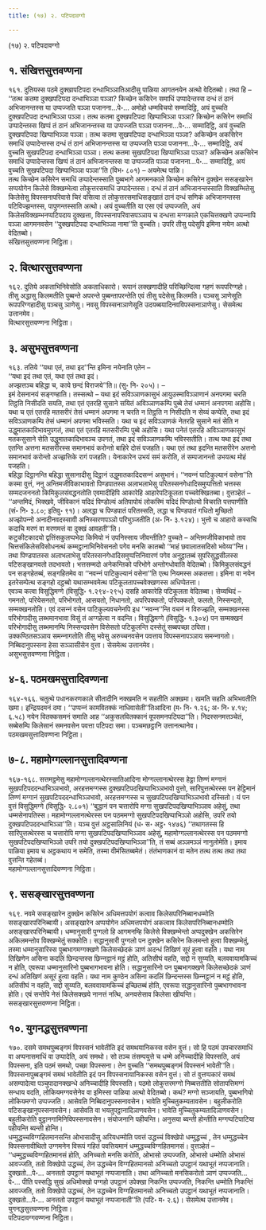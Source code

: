 ```yaml
---
title: (१७) २. पटिपदावग्गो

---
```

(१७) २. पटिपदावग्गो  


## १. संखित्तसुत्तवण्णना

१६१. दुतियस्स पठमे दुक्खापटिपदा दन्धाभिञ्‍ञातिआदीसु पाळिया आगतनयेन अत्थो वेदितब्बो। तथा हि –  
‘‘तत्थ कतमा दुक्खपटिपदा दन्धाभिञ्‍ञा पञ्‍ञा? किच्छेन कसिरेन समाधिं उप्पादेन्तस्स दन्धं तं ठानं अभिजानन्तस्स या उप्पज्‍जति पञ्‍ञा पजानना…पे॰… अमोहो धम्मविचयो सम्मादिट्ठि, अयं वुच्‍चति दुक्खपटिपदा दन्धाभिञ्‍ञा पञ्‍ञा। तत्थ कतमा दुक्खपटिपदा खिप्पाभिञ्‍ञा पञ्‍ञा? किच्छेन कसिरेन समाधिं उप्पादेन्तस्स खिप्पं तं ठानं अभिजानन्तस्स या उप्पज्‍जति पञ्‍ञा पजानना…पे॰… सम्मादिट्ठि, अयं वुच्‍चति दुक्खपटिपदा खिप्पाभिञ्‍ञा पञ्‍ञा। तत्थ कतमा सुखपटिपदा दन्धाभिञ्‍ञा पञ्‍ञा? अकिच्छेन अकसिरेन समाधिं उप्पादेन्तस्स दन्धं तं ठानं अभिजानन्तस्स या उप्पज्‍जति पञ्‍ञा पजानना…पे॰… सम्मादिट्ठि, अयं वुच्‍चति सुखपटिपदा दन्धाभिञ्‍ञा पञ्‍ञा। तत्थ कतमा सुखपटिपदा खिप्पाभिञ्‍ञा पञ्‍ञा? अकिच्छेन अकसिरेन समाधिं उप्पादेन्तस्स खिप्पं तं ठानं अभिजानन्तस्स या उप्पज्‍जति पञ्‍ञा पजानना…पे॰… सम्मादिट्ठि, अयं वुच्‍चति सुखपटिपदा खिप्पाभिञ्‍ञा पञ्‍ञा’’ति (विभ॰ ८०१) – अयमेत्थ पाळि।  
तत्थ किच्छेन कसिरेन समाधिं उप्पादेन्तस्साति पुब्बभागे आगमनकाले किच्छेन कसिरेन दुक्खेन ससङ्खारेन सप्पयोगेन किलेसे विक्खम्भेत्वा लोकुत्तरसमाधिं उप्पादेन्तस्स। दन्धं तं ठानं अभिजानन्तस्साति विक्खम्भितेसु किलेसेसु विपस्सनापरिवासे चिरं वसित्वा तं लोकुत्तरसमाधिसङ्खातं ठानं दन्धं सणिकं अभिजानन्तस्स पटिविज्झन्तस्स, पापुणन्तस्साति अत्थो। अयं वुच्‍चतीति या एसा एवं उप्पज्‍जति, अयं किलेसविक्खम्भनप्पटिपदाय दुक्खत्ता, विपस्सनापरिवासपञ्‍ञाय च दन्धत्ता मग्गकाले एकचित्तक्खणे उप्पन्‍नापि पञ्‍ञा आगमनवसेन ‘‘दुक्खपटिपदा दन्धाभिञ्‍ञा नामा’’ति वुच्‍चति। उपरि तीसु पदेसुपि इमिना नयेन अत्थो वेदितब्बो।  
संखित्तसुत्तवण्णना निट्ठिता।  


## २. वित्थारसुत्तवण्णना

१६२. दुतिये अकताभिनिवेसोति अकताधिकारो। रूपानं लक्खणादीहि परिच्छिन्दित्वा गहणं रूपपरिग्गहो। तीसु अद्धासु किलमतीति पुब्बन्ते अपरन्ते पुब्बन्तापरन्तेति एवं तीसु पदेसेसु किलमति। पञ्‍चसु ञाणेसूति रूपपरिग्गहादीसु पञ्‍चसु ञाणेसु। नवसु विपस्सनाञाणेसूति उदयब्बयादिनवविपस्सनाञाणेसु। सेसमेत्थ उत्तानमेव।  
वित्थारसुत्तवण्णना निट्ठिता।  


## ३. असुभसुत्तवण्णना

१६३. ततिये ‘‘यथा एतं, तथा इद’’न्ति इमिना नयेनाति एतेन –  
‘‘यथा इदं तथा एतं, यथा एतं तथा इदं।  
अज्झत्तञ्‍च बहिद्धा च, काये छन्दं विराजये’’ति॥ (सु॰ नि॰ २०५)। –  
इमं देसनानयं सङ्गण्हाति। तस्सत्थो – यथा इदं सविञ्‍ञाणकासुभं आयुउस्माविञ्‍ञाणानं अनपगमा चरति तिट्ठति निसीदति सयति, तथा एतं एतरहि सुसाने सयितं अविञ्‍ञाणकम्पि पुब्बे तेसं धम्मानं अनपगमा अहोसि। यथा च एतं एतरहि मतसरीरं तेसं धम्मानं अपगमा न चरति न तिट्ठति न निसीदति न सेय्यं कप्पेति, तथा इदं सविञ्‍ञाणकम्पि तेसं धम्मानं अपगमा भविस्सति। यथा च इदं सविञ्‍ञाणकं नेतरहि सुसाने मतं सेति न उद्धुमातकादिभावमुपगतं, तथा एतं एतरहि मतसरीरम्पि पुब्बे अहोसि। यथा पनेतं एतरहि अविञ्‍ञाणकासुभं मतकसुसाने सेति उद्धुमातकादिभावञ्‍च उपगतं, तथा इदं सविञ्‍ञाणकम्पि भविस्सतीति। तत्थ यथा इदं तथा एतन्ति अत्तना मतसरीरस्स समानभावं करोन्तो बाहिरे दोसं पजहति। यथा एतं तथा इदन्ति मतसरीरेन अत्तनो समानभावं करोन्तो अज्झत्तिके रागं पजहति। येनाकारेन उभयं समं करोति, तं सम्पजानन्तो उभयत्थ मोहं पजहति।  
बहिद्धा दिट्ठानन्ति बहिद्धा सुसानादीसु दिट्ठानं उद्धुमातकादिदसन्‍नं असुभानं। ‘‘नवन्‍नं पाटिकुल्यानं वसेना’’ति कस्मा वुत्तं, ननु अन्तिमजीविकाभावतो पिण्डपातस्स अलाभलाभेसु परितस्सनगेधादिसमुप्पत्तितो भत्तस्स सम्मदजननतो किमिकुलसंवद्धनतोति एवमादीहिपि आकारेहि आहारेपटिकूलता पच्‍चवेक्खितब्बा। वुत्तञ्हेतं – ‘‘अन्तमिदं, भिक्खवे, जीविकानं यदिदं पिण्डोल्यं अतिपापोयं लोकस्मिं यदिदं पिण्डोल्यो विचरति पत्तपाणीति (सं॰ नि॰ ३.८०; इतिवु॰ ९१)। अलद्धा च पिण्डपातं परितस्सति, लद्धा च पिण्डपातं गधितो मुच्छितो अज्झोपन्‍नो अनादीनवदस्सावी अनिस्सरणपञ्‍ञो परिभुञ्‍जतीति (अ॰ नि॰ ३.१२४)। भुत्तो च आहारो कस्सचि कदाचि मरणं वा मरणमत्तं वा दुक्खं आवहती’’ति।  
कटुकीटकादयो द्वत्तिंसकुलप्पभेदा किमियो नं उपनिस्साय जीवन्तीति? वुच्‍चते – अन्तिमजीविकाभावो ताव चित्तसंकिलेसविसोधनत्थं कम्मट्ठानाभिनिवेसनतो पगेव मनसि कातब्बो ‘‘माहं छवालातसदिसो भवेय्य’’न्ति। तथा पिण्डपातस्स अलाभलाभेसु परितस्सनगेधादिसमुप्पत्तिनिवारणं पगेव अनुट्ठातब्बं सुपरिसुद्धसीलस्स पटिसङ्खानवतो तदभावतो। भत्तसम्मदो अनेकन्तिको परिभोगे अन्तोगधोवाति वेदितब्बो। किमिकुलसंवद्धनं पन सङ्गहेतब्बं, सङ्गहितमेव वा ‘‘नवन्‍नं पाटिकुल्यानं वसेना’’ति एत्थ नियमस्स अकतत्ता। इमिना वा नयेन इतरेसम्पेत्थ सङ्गहो दट्ठब्बो यथासम्भवमेत्थ पटिकूलतापच्‍चवेक्खणस्स अधिप्पेतत्ता।  
एवञ्‍च कत्वा विसुद्धिमग्गे (विसुद्धि॰ १.२९४-२९५) दसहि आकारेहि पटिकूलता वेदितब्बा। सेय्यथिदं – गमनतो, परियेसनतो, परिभोगतो, आसयतो, निधानतो, अपरिपक्‍कतो, परिपक्‍कतो, फलतो, निस्सन्दतो, सम्मक्खनतोति। एवं दसन्‍नं वसेन पाटिकुल्यवचनेनपि इध ‘‘नवन्‍न’’न्ति वचनं न विरुज्झति, सम्मक्खनस्स परिभोगादीसु लब्भमानभावा विसुं तं अग्गहेत्वा न वदन्ति। विसुद्धिमग्गे (विसुद्धि॰ १.३०४) पन सम्मक्खनं परिभोगादीसु लब्भमानम्पि निस्सन्दवसेन विसेसतो पटिकूलन्ति दस्सेतुं सब्बपच्छा ठपिता।  
उक्‍कण्ठितसञ्‍ञाय समन्‍नागतोति तीसु भवेसु अरुच्‍चनवसेन पवत्ताय विपस्सनापञ्‍ञाय समन्‍नागतो। निब्बिदानुपस्सना हेसा सञ्‍ञासीसेन वुत्ता। सेसमेत्थ उत्तानमेव।  
असुभसुत्तवण्णना निट्ठिता।  


## ४-६. पठमखमसुत्तादिवण्णना

१६४-१६६. चतुत्थे पधानकरणकाले सीतादीनि नक्खमति न सहतीति अक्खमा। खमति सहति अभिभवतीति खमा। इन्द्रियदमनं दमा। ‘‘उप्पन्‍नं कामवितक्‍कं नाधिवासेती’’तिआदिना (म॰ नि॰ १.२६; अ॰ नि॰ ४.१४; ६.५८) नयेन वितक्‍कसमनं समाति आह ‘‘अकुसलवितक्‍कानं वूपसमनपटिपदा’’ति। निदस्सनमत्तञ्‍चेतं, सब्बेसम्पि किलेसानं समनवसेन पवत्ता पटिपदा समा। पञ्‍चमछट्ठानि उत्तानत्थानेव।  
पठमखमसुत्तादिवण्णना निट्ठिता।  


## ७-८. महामोग्गल्‍लानसुत्तादिवण्णना

१६७-१६८. सत्तमट्ठमेसु महामोग्गल्‍लानत्थेरस्सातिआदिना मोग्गल्‍लानत्थेरस्स हेट्ठा तिण्णं मग्गानं सुखपटिपददन्धाभिञ्‍ञभावो, अरहत्तमग्गस्स दुक्खपटिपदखिप्पाभिञ्‍ञभावो वुत्तो, सारिपुत्तत्थेरस्स पन हेट्ठिमानं तिण्णं मग्गानं सुखपटिपददन्धाभिञ्‍ञभावो, अरहत्तमग्गस्स च सुखपटिपदखिप्पाभिञ्‍ञभावो दस्सितो। यं पन वुत्तं विसुद्धिमग्गे (विसुद्धि॰ २.८०१) ‘‘बुद्धानं पन चत्तारोपि मग्गा सुखपटिपदखिप्पाभिञ्‍ञाव अहेसुं, तथा धम्मसेनापतिस्स। महामोग्गल्‍लानत्थेरस्स पन पठममग्गो सुखपटिपदखिप्पाभिञ्‍ञो अहोसि, उपरि तयो दुक्खपटिपददन्धाभिञ्‍ञा’’ति। यञ्‍च वुत्तं अट्ठसालिनियं (ध॰ स॰ अट्ठ॰ १४७६) ‘‘तथागतस्स हि सारिपुत्तत्थेरस्स च चत्तारोपि मग्गा सुखपटिपदखिप्पाभिञ्‍ञाव अहेसुं, महामोग्गल्‍लानत्थेरस्स पन पठममग्गो सुखपटिपदखिप्पाभिञ्‍ञो उपरि तयो दुक्खपटिपदखिप्पाभिञ्‍ञा’’ति, तं सब्बं अञ्‍ञमञ्‍ञं नानुलोमेति। इमाय पाळिया इमाय च अट्ठकथाय न समेति, तस्मा वीमंसितब्बमेतं। तंतंभाणकानं वा मतेन तत्थ तत्थ तथा तथा वुत्तन्ति गहेतब्बं।  
महामोग्गल्‍लानसुत्तादिवण्णना निट्ठिता।  


## ९. ससङ्खारसुत्तवण्णना

१६९. नवमे ससङ्खारेन दुक्खेन कसिरेन अधिमत्तपयोगं कत्वाव किलेसपरिनिब्बानधम्मोति ससङ्खारपरिनिब्बायी। असङ्खारेन अप्पयोगेन अधिमत्तपयोगं अकत्वाव किलेसपरिनिब्बानधम्मोति असङ्खारपरिनिब्बायी। धम्मानुसारी पुग्गलो हि आगमनम्हि किलेसे विक्खम्भेन्तो अप्पदुक्खेन अकसिरेन अकिलमन्तोव विक्खम्भेतुं सक्‍कोति। सद्धानुसारी पुग्गलो पन दुक्खेन कसिरेन किलमन्तो हुत्वा विक्खम्भेतुं, तस्मा धम्मानुसारिस्स पुब्बभागमग्गक्खणे किलेसच्छेदकं ञाणं अदन्धं तिखिणं सूरं हुत्वा वहति। यथा नाम तिखिणेन असिना कदलिं छिन्दन्तस्स छिन्‍नट्ठानं मट्ठं होति, अतिसीघं वहति, सद्दो न सुय्यति, बलववायामकिच्‍चं न होति, एवरूपा धम्मानुसारिनो पुब्बभागभावना होति। सद्धानुसारिनो पन पुब्बभागक्खणे किलेसच्छेदकं ञाणं दन्धं अतिखिणं असूरं हुत्वा वहति। यथा नाम कुण्ठेन असिना कदलिं छिन्दन्तस्स छिन्‍नट्ठानं न मट्ठं होति, अतिसीघं न वहति, सद्दो सुय्यति, बलववायामकिच्‍चं इच्छितब्बं होति, एवरूपा सद्धानुसारिनो पुब्बभागभावना होति। एवं सन्तेपि नेसं किलेसक्खये नानत्तं नत्थि, अनवसेसाव किलेसा खीयन्ति।  
ससङ्खारसुत्तवण्णना निट्ठिता।  


## १०. युगनद्धसुत्तवण्णना

१७०. दसमे समथपुब्बङ्गमं विपस्सनं भावेतीति इदं समथयानिकस्स वसेन वुत्तं। सो हि पठमं उपचारसमाधिं वा अप्पनासमाधिं वा उप्पादेति, अयं समथो। सो तञ्‍च तंसम्पयुत्ते च धम्मे अनिच्‍चादीहि विपस्सति, अयं विपस्सना, इति पठमं समथो, पच्छा विपस्सना। तेन वुच्‍चति ‘‘समथपुब्बङ्गमं विपस्सनं भावेती’’ति। विपस्सनापुब्बङ्गमं समथं भावेतीति इदं पन विपस्सनायानिकस्स वसेन वुत्तं। सो तं वुत्तप्पकारं समथं असम्पादेत्वा पञ्‍चुपादानक्खन्धे अनिच्‍चादीहि विपस्सति। पठमो लोकुत्तरमग्गो निब्बत्ततीति सोतापत्तिमग्गं सन्धाय वदति, लोकियमग्गवसेनेव वा इमिस्सा पाळिया अत्थो वेदितब्बो। कथं? मग्गो सञ्‍जायति, पुब्बभागियो लोकियमग्गो उप्पज्‍जति। आसेवति निब्बिदानुपस्सनावसेन। भावेति मुच्‍चितुकम्यतावसेन। बहुलीकरोति पटिसङ्खानुपस्सनावसेन। आसेवति वा भयतुपट्ठानादिञाणवसेन। भावेति मुच्‍चितुकम्यतादिञाणवसेन। बहुलीकरोति वुट्ठानगामिनिविपस्सनावसेन। संयोजनानि पहीयन्ति। अनुसया ब्यन्ती होन्तीति मग्गप्पटिपाटिया पहीयन्ति ब्यन्ती होन्ति।  
धम्मुद्धच्‍चविग्गहितमानसन्ति ओभासादीसु अरियधम्मोति पवत्तं उद्धच्‍चं विक्खेपो धम्मुद्धच्‍चं , तेन धम्मुद्धच्‍चेन विपस्सनावीथितो उग्गमनेन विरूपं गहितं पवत्तियमानं धम्मुद्धच्‍चविग्गहितमानसं। वुत्तञ्हेतं –  
‘‘धम्मुद्धच्‍चविग्गहितमानसं होति, अनिच्‍चतो मनसि करोति, ओभासो उप्पज्‍जति, ओभासो धम्मोति ओभासं आवज्‍जति, ततो विक्खेपो उद्धच्‍चं, तेन उद्धच्‍चेन विग्गहितमानसो अनिच्‍चतो उपट्ठानं यथाभूतं नप्पजानाति। दुक्खतो…पे॰… अनत्ततो उपट्ठानं यथाभूतं नप्पजानाति। तथा अनिच्‍चतो मनसिकरोतो ञाणं उप्पज्‍जति…पे॰… पीति पस्सद्धि सुखं अधिमोक्खो पग्गहो उपट्ठानं उपेक्खा निकन्ति उप्पज्‍जति, निकन्ति धम्मोति निकन्तिं आवज्‍जति, ततो विक्खेपो उद्धच्‍चं, तेन उद्धच्‍चेन विग्गहितमानसो अनिच्‍चतो उपट्ठानं यथाभूतं नप्पजानाति। दुक्खतो…पे॰… अनत्ततो उपट्ठानं यथाभूतं नप्पजानाती’’ति (पटि॰ म॰ २.६)। सेसमेत्थ उत्तानमेव।  
युगनद्धसुत्तवण्णना निट्ठिता।  
पटिपदावग्गवण्णना निट्ठिता।  